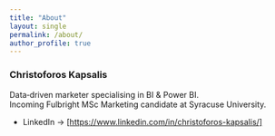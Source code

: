 ```yaml
---
title: "About"
layout: single
permalink: /about/
author_profile: true
---
```


### Christoforos Kapsalis

Data‑driven marketer specialising in BI & Power BI.  
Incoming Fulbright MSc Marketing candidate at Syracuse University.

- LinkedIn → [https://www.linkedin.com/in/christoforos-kapsalis/]
